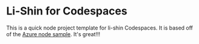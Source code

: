 # Li-Shin for Codespaces

This is a quick node project template for li-shin Codespaces. It is based off of the [Azure node sample](https://github.com/Azure-Samples/nodejs-docs-hello-world). It's great!!!
